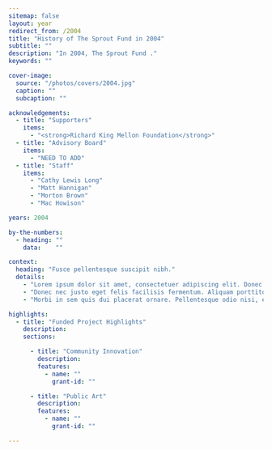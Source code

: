 ```yaml
---
sitemap: false
layout: year
redirect_from: /2004
title: "History of The Sprout Fund in 2004"
subtitle: ""
description: "In 2004, The Sprout Fund ."
keywords: ""

cover-image:
  source: "/photos/covers/2004.jpg"
  caption: ""
  subcaption: ""

acknowledgements:
  - title: "Supporters"
    items:
      - "<strong>Richard King Mellon Foundation</strong>"
  - title: "Advisory Board"
    items:
      - "NEED TO ADD"
  - title: "Staff"
    items:
      - "Cathy Lewis Long"
      - "Matt Hannigan"
      - "Morton Brown"
      - "Mac Howison"

years: 2004

by-the-numbers:
  - heading: ""
    data:    ""

context:
  heading: "Fusce pellentesque suscipit nibh."
  details:
    - "Lorem ipsum dolor sit amet, consectetuer adipiscing elit. Donec odio. Quisque volutpat mattis eros. Nullam malesuada erat ut turpis. Suspendisse urna nibh, viverra non, semper suscipit, posuere a, pede."
    - "Donec nec justo eget felis facilisis fermentum. Aliquam porttitor mauris sit amet orci. Aenean dignissim pellentesque felis."
    - "Morbi in sem quis dui placerat ornare. Pellentesque odio nisi, euismod in, pharetra a, ultricies in, diam. Sed arcu. Cras consequat."

highlights:
  - title: "Funded Project Highlights"
    description:
    sections:

      - title: "Community Innovation"
        description:
        features:
          - name: ""
            grant-id: ""

      - title: "Public Art"
        description:
        features:
          - name: ""
            grant-id: ""

---
```

